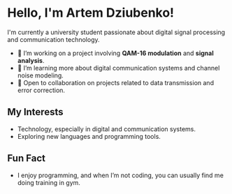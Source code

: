 # Hello, I'm Artem Dziubenko!

I'm currently a university student passionate about digital signal processing and communication technology.

- 🔭 I’m working on a project involving **QAM-16 modulation** and **signal analysis**.
- 🌱 I’m learning more about digital communication systems and channel noise modeling.
- 💼 Open to collaboration on projects related to data transmission and error correction.

## My Interests
- Technology, especially in digital and communication systems.
- Exploring new languages and programming tools.

## Fun Fact
- I enjoy programming, and when I’m not coding, you can usually find me doing training in gym.
